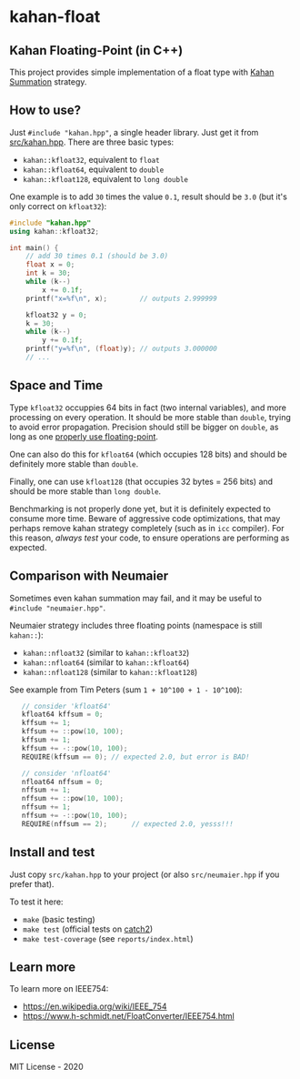 # kahan-float
## Kahan Floating-Point (in C++)

This project provides simple implementation of a float type with [Kahan Summation](https://en.wikipedia.org/wiki/Kahan_summation_algorithm) strategy.


## How to use?

Just `#include "kahan.hpp"`, a single header library. Just get it from [src/kahan.hpp](src/kahan.hpp).
There are three basic types:

- `kahan::kfloat32`, equivalent to `float`
- `kahan::kfloat64`, equivalent to `double`
- `kahan::kfloat128`, equivalent to `long double`

One example is to add `30` times the value `0.1`, result should be `3.0` (but it's only correct on `kfloat32`):

```cpp
#include "kahan.hpp"
using kahan::kfloat32;

int main() {
    // add 30 times 0.1 (should be 3.0)
    float x = 0;
    int k = 30;
    while (k--)
        x += 0.1f;
    printf("x=%f\n", x);        // outputs 2.999999

    kfloat32 y = 0;
    k = 30;
    while (k--)
        y += 0.1f;
    printf("y=%f\n", (float)y); // outputs 3.000000
    // ...
```

## Space and Time

Type `kfloat32` occuppies 64 bits in fact (two internal variables), and more processing on every operation. It should be more stable than `double`, trying to avoid error propagation. Precision should still be bigger on `double`, as long as one [properly use floating-point](https://en.wikipedia.org/wiki/Loss_of_significance).

One can also do this for `kfloat64` (which occupies 128 bits) and should be definitely more stable than `double`.

Finally, one can use `kfloat128` (that occupies 32 bytes = 256 bits) and should be more stable than `long double`.

Benchmarking is not properly done yet, but it is definitely expected to consume more time. Beware of aggressive code optimizations, that may perhaps remove kahan strategy completely (such as in `icc` compiler).
For this reason, *always test* your code, to ensure operations are performing as expected.

## Comparison with Neumaier

Sometimes even kahan summation may fail, and it may be useful to `#include "neumaier.hpp"`.

Neumaier strategy includes three floating points (namespace is still `kahan::`):

- `kahan::nfloat32` (similar to `kahan::kfloat32`)
- `kahan::nfloat64` (similar to `kahan::kfloat64`)
- `kahan::nfloat128` (similar to `kahan::kfloat128`)

See example from Tim Peters (sum `1 + 10^100 + 1 - 10^100`):

```cpp
   // consider 'kfloat64'
   kfloat64 kffsum = 0;
   kffsum += 1;
   kffsum += ::pow(10, 100);
   kffsum += 1;
   kffsum += -::pow(10, 100);
   REQUIRE(kffsum == 0); // expected 2.0, but error is BAD!

   // consider 'nfloat64'
   nfloat64 nffsum = 0;
   nffsum += 1;
   nffsum += ::pow(10, 100); 
   nffsum += 1;
   nffsum += -::pow(10, 100); 
   REQUIRE(nffsum == 2);      // expected 2.0, yesss!!!
```

## Install and test

Just copy `src/kahan.hpp` to your project (or also `src/neumaier.hpp` if you prefer that).

To test it here:

- `make` (basic testing)
- `make test` (official tests on [catch2](https://github.com/catchorg/Catch2))
- `make test-coverage` (see `reports/index.html`)

## Learn more

To learn more on IEEE754:

- https://en.wikipedia.org/wiki/IEEE_754
- https://www.h-schmidt.net/FloatConverter/IEEE754.html


## License

MIT License - 2020

